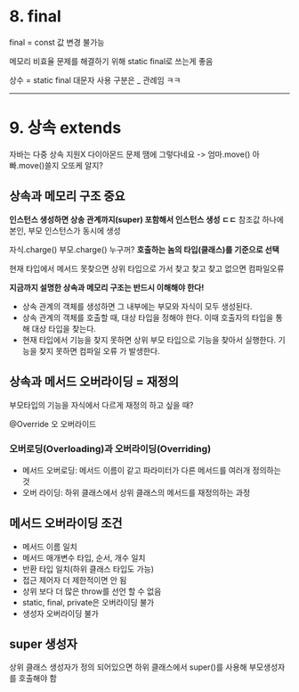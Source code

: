 # 8. final
final = const 값 변경 불가능

메모리 비효율 문제를 해결하기 위해 static final로 쓰는게 좋음

상수 = static final
대문자 사용 구분은 _ 관례임 ㅋㅋ

---

# 9. 상속 extends
자바는 다중 상속 지원X
다이아몬드 문제 땜에 그렇다네요 -> 엄마.move() 아빠.move()쓸지 오또케 알지?

## 상속과 메모리 구조 **중요**
**인스턴스 생성하면 상송 관계까지(super) 포함해서 인스턴스 생성 ㄷㄷ**
참조값 하나에 본인, 부모 인스턴스가 동시에 생성

자식.charge() 부모.charge() 누구꺼? **호출하는 놈의 타입(클래스)를 기준으로 선택**

현재 타입에서 메서드 못찾으면 상위 타입으로 가서 찾고 찾고 찾고 없으면 컴파일오류

**지금까지 설명한 상속과 메모리 구조는 반드시 이해해야 한다!**
- 상속 관계의 객체를 생성하면 그 내부에는 부모와 자식이 모두 생성된다.
- 상속 관계의 객체를 호출할 때, 대상 타입을 정해야 한다. 이때 호출자의 타입을 통해 대상 타입을 찾는다.
- 현재 타입에서 기능을 찾지 못하면 상위 부모 타입으로 기능을 찾아서 실행한다. 기능을 찾지 못하면 컴파일 오류
가 발생한다.

## 상속과 메서드 오버라이딩 = 재정의
부모타입의 기능을 자식에서 다르게 재정의 하고 싶을 때?

@Override 오 오버라이드

### 오버로딩(Overloading)과 오버라이딩(Overriding)
- 메서드 오버로딩: 메서드 이름이 같고 파라미터가 다른 메서드를 여러개 정의하는 것
- 오버 라이딩: 하위 클래스에서 상위 클래스의 메서드를 재정의하는 과정

## 메서드 오버라이딩 조건
- 메서드 이름 일치
- 메서드 매개변수 타입, 순서, 개수 일치
- 반환 타입 일치(하위 클래스 타입도 가능)
- 접근 제어자 더 제한적이면 안 됨
- 상위 보다 더 많은 throw를 선언 할 수 없음
- static, final, private은 오버라이딩 불가
- 생성자 오버라이딩 불가

## super 생성자
상위 클래스 생성자가 정의 되어있으면
하위 클래스에서 super()를 사용해 부모생성자를 호출해야 함